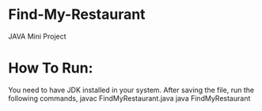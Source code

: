 # Find-My-Restaurant
JAVA Mini Project

# How To Run:
You need to have JDK installed in your system.
After saving the file, run the following commands,
javac FindMyRestaurant.java
java FindMyRestaurant
